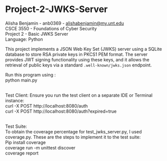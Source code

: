 # Project-2-JWKS-Server<br/>
Alisha Benjamin - anb0369 - alishabenjamin@my.unt.edu<br/>
CSCE 3550 - Foundations of Cyber Security<br/>
Project 2 - Basic JWKS Server<br/>
Language: Python<br/>

This project implements a JSON Web Key Set (JWKS) server using a SQLite database to store RSA private keys in PKCS1 PEM format. The server provides JWT signing functionality using these keys, and it allows the retrieval of public keys via a standard `.well-known/jwks.json` endpoint.<br/>

Run this program using :<br/>
python main.py<br/><br/>

Test Client:
Ensure you run the test client on a separate IDE or Terminal instance:<br/>
curl -X POST http://localhost:8080/auth <br/>
curl -X POST http://localhost:8080/auth?expired=true<br/><br/>

Test Suite: <br/>
To obtain the coverage percentage for test_jwks_server.py, I used coverage.py. These are the steps to implement it to the test suite:<br/>
Pip install coverage<br/>
coverage run -m unittest discover<br/>
coverage report <br/>



